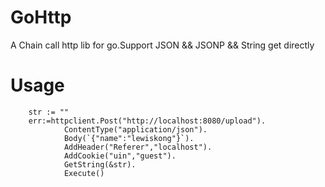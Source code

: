 # GoHttp
A Chain call http lib for go.Support JSON &amp;&amp; JSONP &amp;&amp; String get directly

# Usage 
```
    str := ""
    err:=httpclient.Post("http://localhost:8080/upload").
            ContentType("application/json").
            Body(`{"name":"lewiskong"}`).
            AddHeader("Referer","localhost").
            AddCookie("uin","guest").
            GetString(&str).
            Execute()
```
